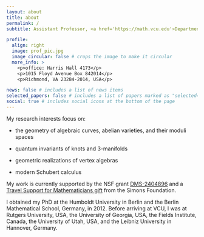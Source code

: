 ```yaml
---
layout: about
title: about
permalink: /
subtitle: Assistant Professor, <a href='https://math.vcu.edu'>Department of Mathematics and Applied Mathematics</a>, <a href='https://www.vcu.edu'>Virginia Commonwealth University</a>

profile:
  align: right
  image: prof_pic.jpg
  image_circular: false # crops the image to make it circular
  more_info: >
    <p>office: Harris Hall 4173</p>
    <p>1015 Floyd Avenue Box 842014</p>
    <p>Richmond, VA 23284-2014, USA</p>

news: false # includes a list of news items
selected_papers: false # includes a list of papers marked as "selected={true}"
social: true # includes social icons at the bottom of the page
---
```


My research interests focus on:

-   the geometry of algebraic curves, abelian varieties, and their moduli spaces
  
-   quantum invariants of knots and 3-manifolds
  
-   geometric realizations of vertex algebras
  
-   modern Schubert calculus

My work is currently supported by the NSF grant <a href='https://www.nsf.gov/awardsearch/showAward?AWD_ID=2404896'>DMS-2404896</a> and a <a href='https://www.simonsfoundation.org/grant/travel-support-for-mathematicians/?tab=awardees'>Travel Support for Mathematicians gift</a> from the Simons Foundation.

I obtained my PhD at the Humboldt University in Berlin and the Berlin Mathematical School, Germany, in 2012. Before arriving at VCU, I was at Rutgers University, USA, the University of Georgia, USA, the Fields Institute, Canada, the University of Utah, USA, and the Leibniz University in Hannover, Germany.
